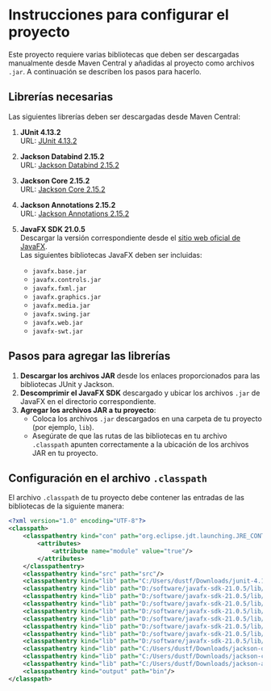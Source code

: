 # Instrucciones para configurar el proyecto

Este proyecto requiere varias bibliotecas que deben ser descargadas manualmente desde Maven Central y añadidas al proyecto como archivos `.jar`. A continuación se describen los pasos para hacerlo.

## Librerías necesarias

Las siguientes librerías deben ser descargadas desde Maven Central:

1. **JUnit 4.13.2**  
   URL: [JUnit 4.13.2](https://search.maven.org/artifact/org.junit.jupiter/junit-jupiter-api/4.13.2/jar)

2. **Jackson Databind 2.15.2**  
   URL: [Jackson Databind 2.15.2](https://search.maven.org/artifact/com.fasterxml.jackson.core/jackson-databind/2.15.2/jar)

3. **Jackson Core 2.15.2**  
   URL: [Jackson Core 2.15.2](https://search.maven.org/artifact/com.fasterxml.jackson.core/jackson-core/2.15.2/jar)

4. **Jackson Annotations 2.15.2**  
   URL: [Jackson Annotations 2.15.2](https://search.maven.org/artifact/com.fasterxml.jackson.core/jackson-annotations/2.15.2/jar)

5. **JavaFX SDK 21.0.5**  
   Descargar la versión correspondiente desde el [sitio web oficial de JavaFX](https://gluonhq.com/products/javafx/).  
   Las siguientes bibliotecas JavaFX deben ser incluidas:
   - `javafx.base.jar`
   - `javafx.controls.jar`
   - `javafx.fxml.jar`
   - `javafx.graphics.jar`
   - `javafx.media.jar`
   - `javafx.swing.jar`
   - `javafx.web.jar`
   - `javafx-swt.jar`

## Pasos para agregar las librerías

1. **Descargar los archivos JAR** desde los enlaces proporcionados para las bibliotecas JUnit y Jackson.
2. **Descomprimir el JavaFX SDK** descargado y ubicar los archivos `.jar` de JavaFX en el directorio correspondiente.
3. **Agregar los archivos JAR a tu proyecto**:
   - Coloca los archivos `.jar` descargados en una carpeta de tu proyecto (por ejemplo, `lib`).
   - Asegúrate de que las rutas de las bibliotecas en tu archivo `.classpath` apunten correctamente a la ubicación de los archivos JAR en tu proyecto.

## Configuración en el archivo `.classpath`

El archivo `.classpath` de tu proyecto debe contener las entradas de las bibliotecas de la siguiente manera:

```xml
<?xml version="1.0" encoding="UTF-8"?>
<classpath>
    <classpathentry kind="con" path="org.eclipse.jdt.launching.JRE_CONTAINER/org.eclipse.jdt.internal.debug.ui.launcher.StandardVMType/JavaSE-21">
        <attributes>
            <attribute name="module" value="true"/>
        </attributes>
    </classpathentry>
    <classpathentry kind="src" path="src"/>
    <classpathentry kind="lib" path="C:/Users/dustf/Downloads/junit-4.13.2.jar"/>
    <classpathentry kind="lib" path="D:/software/javafx-sdk-21.0.5/lib/javafx.base.jar"/>
    <classpathentry kind="lib" path="D:/software/javafx-sdk-21.0.5/lib/javafx.controls.jar"/>
    <classpathentry kind="lib" path="D:/software/javafx-sdk-21.0.5/lib/javafx.fxml.jar"/>
    <classpathentry kind="lib" path="D:/software/javafx-sdk-21.0.5/lib/javafx.graphics.jar"/>
    <classpathentry kind="lib" path="D:/software/javafx-sdk-21.0.5/lib/javafx.media.jar"/>
    <classpathentry kind="lib" path="D:/software/javafx-sdk-21.0.5/lib/javafx.swing.jar"/>
    <classpathentry kind="lib" path="D:/software/javafx-sdk-21.0.5/lib/javafx.web.jar"/>
    <classpathentry kind="lib" path="D:/software/javafx-sdk-21.0.5/lib/javafx-swt.jar"/>
    <classpathentry kind="lib" path="C:/Users/dustf/Downloads/jackson-databind-2.15.2.jar"/>
    <classpathentry kind="lib" path="C:/Users/dustf/Downloads/jackson-core-2.15.2.jar"/>
    <classpathentry kind="lib" path="C:/Users/dustf/Downloads/jackson-annotations-2.15.2.jar"/>
    <classpathentry kind="output" path="bin"/>
</classpath>
